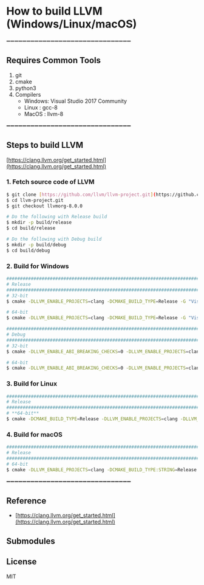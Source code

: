 # How to build LLVM (Windows/Linux/macOS)

➖➖➖➖➖➖➖➖➖➖➖➖➖➖➖➖➖➖➖➖➖➖➖➖➖➖➖➖➖➖➖

## Requires Common Tools

1. git
2. cmake
3. python3
4. Compilers
    - Windows: Visual Studio 2017 Community
    - Linux : gcc-8
    - MacOS : llvm-8

➖➖➖➖➖➖➖➖➖➖➖➖➖➖➖➖➖➖➖➖➖➖➖➖➖➖➖➖➖➖➖

## Steps to build LLVM

[https://clang.llvm.org/get_started.html](https://clang.llvm.org/get_started.html)

### 1. **Fetch source code of LLVM**
``` sh
$ git clone [https://github.com/llvm/llvm-project.git](https://github.com/llvm/llvm-project.git) llvm-project.git
$ cd llvm-project.git
$ git checkout llvmorg-8.0.0

# Do the following with Release build
$ mkdir -p build/release
$ cd build/release

# Do the following with Debug build
$ mkdir -p build/debug
$ cd build/debug
```

### 2. Build for Windows

``` sh
################################################################################
# Release                                                                      #
################################################################################
# 32-bit
$ cmake -DLLVM_ENABLE_PROJECTS=clang -DCMAKE_BUILD_TYPE=Release -G "Visual Studio 15 2017" -Thost=x64 ..\llvm

# 64-bit
$ cmake -DLLVM_ENABLE_PROJECTS=clang -DCMAKE_BUILD_TYPE=Release -G "Visual Studio 15 2017" -A x64 -Thost=x64 ..\llvm

################################################################################
# Debug                                                                        #
################################################################################
# 32-bit
$ cmake -DLLVM_ENABLE_ABI_BREAKING_CHECKS=0 -DLLVM_ENABLE_PROJECTS=clang -DCMAKE_BUILD_TYPE=Debug -G "Visual Studio 15 2017" -Thost=x64 ..\llvm

# 64-bit
$ cmake -DLLVM_ENABLE_ABI_BREAKING_CHECKS=0 -DLLVM_ENABLE_PROJECTS=clang -DCMAKE_BUILD_TYPE=Debug -G "Visual Studio 15 2017" -A x64 -Thost=x64 ..\llvm
```

### 3. Build for Linux
``` sh
################################################################################
# Release                                                                      #
################################################################################
# **64-bit**
$ cmake -DCMAKE_BUILD_TYPE=Release -DLLVM_ENABLE_PROJECTS=clang -DLLVM_ENABLE_RTTI=ON -DLLVM_ENABLE_TERMINFO=OFF -G "Unix Makefiles" ../../llvm
```

### 4. Build for macOS
``` sh
################################################################################
# Release                                                                      #
################################################################################
# 64-bit
$ cmake -DLLVM_ENABLE_PROJECTS=clang -DCMAKE_BUILD_TYPE:STRING=Release -DLLVM_ENABLE_RTTI=1 -G "Unix Makefiles" ../../llvm
```

➖➖➖➖➖➖➖➖➖➖➖➖➖➖➖➖➖➖➖➖➖➖➖➖➖➖➖➖➖➖➖

## Reference

- [https://clang.llvm.org/get_started.html](https://clang.llvm.org/get_started.html)

## Submodules

## License

MIT
